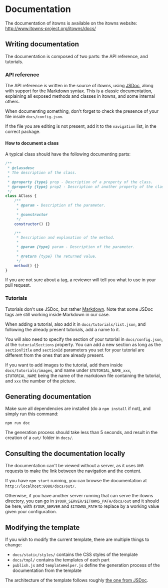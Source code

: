 # Documentation

The documentation of itowns is available on the itowns website:
http://www.itowns-project.org/itowns/docs/

## Writing documentation

The documentation is composed of two parts: the API reference, and
tutorials.

### API reference

The API reference is written in the source of itowns, using
[JSDoc](http://usejsdoc.org/), along with support for the
[Markdown](https://commonmark.org/help/) syntax. This is a
classic documentation, explaining all exposed methods and classes in itowns, and
some internal others.

When documenting something, don't forget to check the presence of your file
inside `docs/config.json`.

If the file you are editing is not present, add it to the `navigation` list, in
the correct package.

#### How to document a class

A typical class should have the following documenting parts:

```js
/**
 * @classdesc
 * The description of the class.
 *
 * @property {type} prop - Description of a property of the class.
 * @property {type} prop2 - Description of another property of the class.
 */
class AClass {
    /**
     * @param - Description of the parameter.
     *
     * @constructor
     */
    constructor() {}

    /**
     * Description and explanation of the method.
     *
     * @param {type} param - Description of the parameter.
     *
     * @return {type} The returned value.
     */
    method() {}
}
```

If you are not sure about a tag, a reviewer will tell you what to use in your
pull request.

### Tutorials

Tutorials don't use JSDoc, but rather
[Markdown](https://daringfireball.net/projects/markdown/). Note that some JSDoc
tags are still working inside Markdown in our case.

When adding a tutorial, also add it in `docs/tutorials/list.json`, and following
the already present tutorials, add a name to it.

You will also need to specify the section of your tutorial in `docs/config.json`, 
at the `tutorialSections` property. You can add a new section as long as the 
`sectionTitle` and `sectionId` parameters you set for your tutorial are different 
from the ones that are already present.

If you want to add images to the tutorial, add them inside
`docs/tutorials/images`, and name under `$TUTORIAL_NAME_xxx`, `$TUTORIAL_NAME`
being the name of the markdown file containing the tutorial, and `xxx` the
number of the picture.

## Generating documentation

Make sure all dependencies are installed (do a `npm install` if not), and simply
run this command:

```
npm run doc
```

The generation process should take less than 5 seconds, and result in the
creation of a `out/` folder in `docs/`.

## Consulting the documentation locally

The documentation can't be viewed without a server, as it uses `XHR` requests to
make the link between the navigation and the content.

If you have `npm start`
running, you can browse the documentation at `http://localhost:8080/docs/out/`.

Otherwise, if you have another server running that can serve the itowns
directory, you can go in `$YOUR_SERVER/$ITOWNS_PATH/docs/out` and it should be
here, with `$YOUR_SERVER` and `$ITOWNS_PATH` to replace by a working value given
your configuration.

## Modifying the template

If you wish to modify the current template, there are multiple things to change:

- `docs/static/styles/` contains the CSS styles of the template
- `docs/tmpl/` contains the templates of each part
- `publish.js` and `templateHelper.js` define the generation process of the
  documentation from the template

The architecture of the template follows roughly [the one from
JSDoc](https://github.com/jsdoc/jsdoc/tree/master/packages/jsdoc/templates/default).
